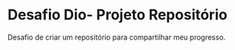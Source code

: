 # Desafio Dio- Projeto Repositório
Desafio de criar um repositório para compartilhar meu progresso.
